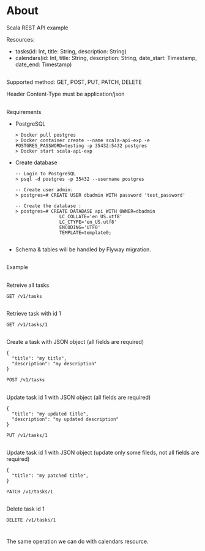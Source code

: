 # About
Scala REST API example

Resources:
  - tasks(id: Int, title: String, description: String)
  - calendars(id: Int, title: String, description: String, date_start: Timestamp, date_end: Timestamp)

##
Supported method: GET, POST, PUT, PATCH, DELETE

Header Content-Type must be application/json

##
Requirements

- PostgreSQL

  ```
  > Docker pull postgres
  > Docker container create --name scala-api-exp -e POSTGRES_PASSWORD=testing -p 35432:5432 postgres
  > Docker start scala-api-exp

- Create database

  ```
  -- Login to PostgreSQL
  > psql -d postgres -p 35432 --username postgres
  
  -- Create user admin:
  > postgres=# CREATE USER dbadmin WITH password 'test_password'
  
  -- Create the database :
  > postgres=# CREATE DATABASE api WITH OWNER=dbadmin
                  LC_COLLATE='en_US.utf8'
                  LC_CTYPE='en_US.utf8'
                  ENCODING='UTF8'
                  TEMPLATE=template0;
  

 - Schema & tables will be handled by Flyway migration.

##
Example

##
Retreive all tasks

```GET /v1/tasks```

##
Retrieve task with id 1

```GET /v1/tasks/1```

##
Create a task with JSON object (all fields are required)

```
{
  "title": "my title",
  "description": "my description"
}

POST /v1/tasks
```

##
Update task id 1 with JSON object (all fields are required)

```
{
  "title": "my updated title",
  "description": "my updated description"
}

PUT /v1/tasks/1
```

##
Update task id 1 with JSON object (update only some fileds, not all fields are required)
```
{
  "title": "my patched title",
}

PATCH /v1/tasks/1
```

##
Delete task id 1

```DELETE /v1/tasks/1```

#
The same operation we can do with calendars resource.
